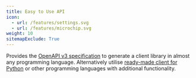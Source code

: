 ```yaml
---
title: Easy to Use API
icon: 
  - url: /features/settings.svg
  - url: /features/microchip.svg 
weight: 10
sitemapExclude: True
---
```


Provides the [OpenAPI v3 specification](https://qdrant.github.io/qdrant/redoc/index.html) to generate a client library in almost any programming language.
Alternatively utilise [ready-made client for Python](https://github.com/qdrant/qdrant-client) or other programming languages with additional functionality.